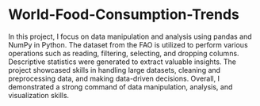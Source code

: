# World-Food-Consumption-Trends
In this project, I focus  on data manipulation and analysis using pandas and NumPy in Python. The dataset from the FAO is utilized to perform various operations such as reading, filtering, selecting, and dropping columns. Descriptive statistics were generated to extract valuable insights. The project showcased skills in handling large datasets, cleaning and preprocessing data, and making data-driven decisions. Overall, I demonstrated a strong command of data manipulation, analysis, and visualization skills.
